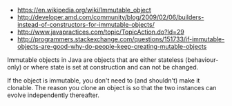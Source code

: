 - https://en.wikipedia.org/wiki/Immutable_object
- http://developer.amd.com/community/blog/2009/02/06/builders-instead-of-constructors-for-immutable-objects/
- http://www.javapractices.com/topic/TopicAction.do?Id=29
- http://programmers.stackexchange.com/questions/151733/if-immutable-objects-are-good-why-do-people-keep-creating-mutable-objects

Immutable objects in Java are objects that are either stateless (behaviour-only) or where state is set at construction and can not be changed.

If the object is immutable, you don't need to (and shouldn't) make it clonable. The reason you clone an object is so that the two instances can evolve independently thereafter.
